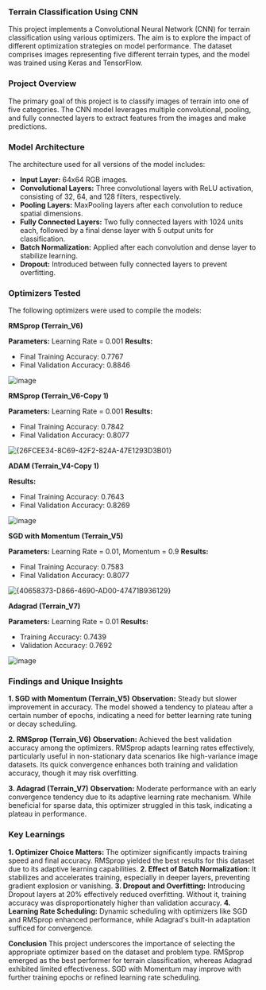 ### **Terrain Classification Using CNN**
This project implements a Convolutional Neural Network (CNN) for terrain classification using various optimizers. The aim is to explore the impact of different optimization strategies on model performance. The dataset comprises images representing five different terrain types, and the model was trained using Keras and TensorFlow.


### **Project Overview**
The primary goal of this project is to classify images of terrain into one of five categories. The CNN model leverages multiple convolutional, pooling, and fully connected layers to extract features from the images and make predictions.

###  **Model Architecture**
The architecture used for all versions of the model includes:

- **Input Layer:** 64x64 RGB images.
- **Convolutional Layers:** Three convolutional layers with ReLU activation, consisting of 32, 64, and 128 filters, respectively.
- **Pooling Layers:** MaxPooling layers after each convolution to reduce spatial dimensions.
- **Fully Connected Layers:** Two fully connected layers with 1024 units each, followed by a final dense layer with 5 output units for classification.
- **Batch Normalization:** Applied after each convolution and dense layer to stabilize learning.
- **Dropout:** Introduced between fully connected layers to prevent overfitting.
  

### **Optimizers Tested**
The following optimizers were used to compile the models:


**RMSprop (Terrain_V6)**

**Parameters:** Learning Rate = 0.001
**Results:**

- Final Training Accuracy: 0.7767
- Final Validation Accuracy: 0.8846

![image](https://github.com/user-attachments/assets/bb63b0a7-e1d0-48a4-a313-51853f22e7e3)


**RMSprop (Terrain_V6-Copy 1)**

**Parameters:** Learning Rate = 0.001
**Results:**

- Final Training Accuracy: 0.7842
- Final Validation Accuracy: 0.8077

![{26FCEE34-8C69-42F2-824A-47E1293D3B01}](https://github.com/user-attachments/assets/da242312-28dc-49c9-b8ff-026383e8068f)


**ADAM (Terrain_V4-Copy 1)**

**Results:**

- Final Training Accuracy: 0.7643
- Final Validation Accuracy: 0.8269

![image](https://github.com/user-attachments/assets/4a8741b3-4828-4cd1-8f25-2cbbf7f6adf4)




**SGD with Momentum (Terrain_V5)**

**Parameters:** Learning Rate = 0.01, Momentum = 0.9
**Results:**

- Final Training Accuracy: 0.7583
- Final Validation Accuracy: 0.8077

![{40658373-D866-4690-AD00-47471B936129}](https://github.com/user-attachments/assets/58036ad5-b0f1-43a9-bc00-eb63d80205f8)



**Adagrad (Terrain_V7)**

**Parameters:** Learning Rate = 0.01
**Results:**

- Training Accuracy: 0.7439
- Validation Accuracy: 0.7692

![image](https://github.com/user-attachments/assets/79c9970f-85b9-4c32-b7ca-07802a2c5a7d)


### **Findings and Unique Insights**
**1. SGD with Momentum (Terrain_V5)**
**Observation:**
Steady but slower improvement in accuracy. The model showed a tendency to plateau after a certain number of epochs, indicating a need for better learning rate tuning or decay scheduling.

**2. RMSprop (Terrain_V6)**
**Observation:**
Achieved the best validation accuracy among the optimizers. RMSprop adapts learning rates effectively, particularly useful in non-stationary data scenarios like high-variance image datasets. Its quick convergence enhances both training and validation accuracy, though it may risk overfitting.

**3. Adagrad (Terrain_V7)**
**Observation:**
Moderate performance with an early convergence tendency due to its adaptive learning rate mechanism. While beneficial for sparse data, this optimizer struggled in this task, indicating a plateau in performance.

### Key Learnings

**1. Optimizer Choice Matters:** The optimizer significantly impacts training speed and final accuracy. RMSprop yielded the best results for this dataset due to its adaptive learning capabilities.
**2. Effect of Batch Normalization:** It stabilizes and accelerates training, especially in deeper layers, preventing gradient explosion or vanishing.
**3. Dropout and Overfitting:** Introducing Dropout layers at 20% effectively reduced overfitting. Without it, training accuracy was disproportionately higher than validation accuracy.
**4. Learning Rate Scheduling:** Dynamic scheduling with optimizers like SGD and RMSprop enhanced performance, while Adagrad's built-in adaptation sufficed for convergence.

**Conclusion**
This project underscores the importance of selecting the appropriate optimizer based on the dataset and problem type. RMSprop emerged as the best performer for terrain classification, whereas Adagrad exhibited limited effectiveness. SGD with Momentum may improve with further training epochs or refined learning rate scheduling.

